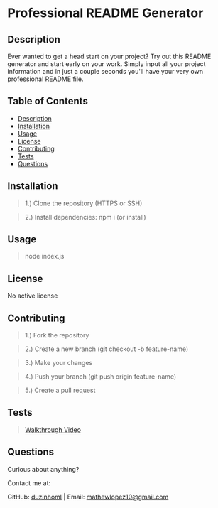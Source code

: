 # Professional README Generator

## Description

Ever wanted to get a head start on your project? Try out this README generator and start early on your work. Simply input all your project information and in just a couple seconds you'll have your very own professional README file.

## Table of Contents

- [Description](#description)
- [Installation](#installation)
- [Usage](#usage)
- [License](#license)
- [Contributing](#contributing)
- [Tests](#tests)
- [Questions](#questions)

## Installation

> 1.) Clone the repository (HTTPS or SSH)

> 2.) Install dependencies: npm i (or install)

## Usage

> node index.js

## License

No active license

## Contributing

> 1.) Fork the repository

> 2.) Create a new branch (git checkout -b feature-name)

> 3.) Make your changes

> 4.) Push your branch (git push origin feature-name)

> 5.) Create a pull request

## Tests

> <a href="https://drive.google.com/file/d/13E_-_M0Fad0Dwqcd26ksb-1otfS0JAqO/view" target="_blank">Walkthrough Video</a>

## Questions

Curious about anything?

Contact me at:

GitHub: [duzinhoml](https://github.com/duzinhoml) | Email: mathewlopez10@gmail.com
